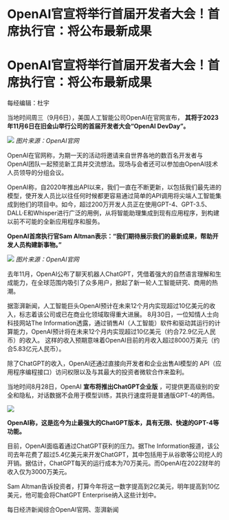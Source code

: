 # OpenAI官宣将举行首届开发者大会！首席执行官：将公布最新成果

# OpenAI官宣将举行首届开发者大会！首席执行官：将公布最新成果

每经编辑：杜宇

当地时间周三（9月6日），美国人工智能公司OpenAI在官网宣布， **其将于2023年11月6日在旧金山举行公司的首届开发者大会“OpenAI
DevDay”。**

![](https://inews.gtimg.com/om_bt/OVQbBdtN3tfbPH0m9ariQhZ6ubpOcyr3MrJGA6ngJBrOsAA/1000)
_图片来源：OpenAI官网_

OpenAI在官网称，为期一天的活动将邀请来自世界各地的数百名开发者与OpenAI团队一起预览新工具并交流想法。现场与会者还可以参加由OpenAI技术人员领导的分组会议。

OpenAI称，自2020年推出API以来，我们一直在不断更新，以包括我们最先进的模型，使开发人员比以往任何时候都更容易通过简单的API调用将尖端人工智能集成到他们的项目中。如今，超过200万开发人员正在使用GPT-4、GPT-3.5、DALL·E和Whisper进行广泛的用例，从将智能助理集成到现有应用程序，到构建以前不可能的全新应用程序和服务。

**OpenAI首席执行官Sam Altman表示：“我们期待展示我们的最新成果，帮助开发人员构建新事物。”**

![](https://inews.gtimg.com/om_bt/OkxEqP7unz5Nvkn70pdTnFCyRkQwFBOsOC1dmMnzF8O7cAA/1000)
_图片来源：OpenAI官网_

去年11月，OpenAI公布了聊天机器人ChatGPT，凭借着强大的自然语言理解和生成能力，在全球范围内吸引了众多用户，掀起了新一轮人工智能研究、商用的热潮。

据澎湃新闻，人工智能巨头OpenAI预计在未来12个月内实现超过10亿美元的收入，标志着该公司或已在商业化领域取得重大进展。
8月30日，一位知情人士向科技网站The
Information透露，通过销售AI（人工智能）软件和驱动其运行的计算能力，OpenAI预计将在未来12个月内实现超过10亿美元（约合72.9亿元人民币）的收入。
这样的收入预期意味着OpenAI目前的月收入超过8000万美元（约合5.83亿元人民币）。

除了ChatGPT的收入，OpenAI还通过直接向开发者和企业出售AI模型的 API（应用程序编程接口）访问权限以及与其最大的投资者微软合作来盈利。

当地时间8月28日，OpenAI **宣布将推出ChatGPT企业版**
，可提供更高级别的安全和隐私，对话数据不会用于模型训练，其执行速度将是普通版GPT-4的两倍。

![](https://inews.gtimg.com/om_bt/Ot83_keLMCC_2Mt3Ec2DNQM9NuDaci3jgWgzeEPoxctZ8AA/1000)

**OpenAI称，这是迄今为止最强大的ChatGPT版本，具有无限、快速的GPT-4等功能。**

目前，OpenAI面临着通过ChatGPT获利的压力。据The
Information报道，该公司去年花费了超过5.4亿美元来开发ChatGPT，其中包括用于从谷歌等公司挖人的开销。据估计，ChatGPT每天的运行成本为70万美元。而OpenAI在2022财年的收入仅为3000万美元。

Sam Altman告诉投资者，打算今年将这一数字提高到2亿美元，明年提高到10亿美元，他可能会将ChatGPT Enterprise纳入这些计划中。

每日经济新闻综合OpenAI官网、澎湃新闻


